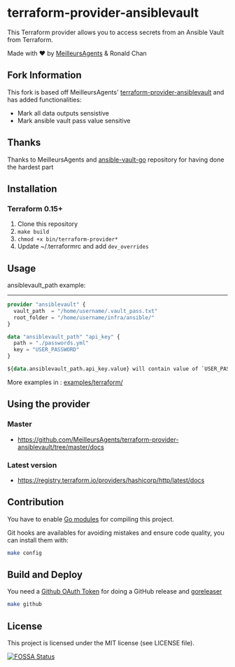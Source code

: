 # terraform-provider-ansiblevault

This Terraform provider allows you to access secrets from an Ansible Vault from Terraform.

Made with ❤️ by [MeilleursAgents](https://www.meilleursagents.com) & Ronald Chan

## Fork Information

This fork is based off MeilleursAgents' [terraform-provider-ansiblevault](https://github.com/MeilleursAgents/terraform-provider-ansiblevault) and has added functionalities:
- Mark all data outputs sensistive
- Mark ansible vault pass value sensitive

## Thanks

Thanks to MeilleursAgents and [ansible-vault-go](https://github.com/sosedoff/ansible-vault-go) repository for having done the hardest part

## Installation
### Terraform 0.15+

1. Clone this repository
2. `make build`
3. `chmod +x bin/terraform-provider*`
4. Update ~/.terraformrc and add `dev_overrides`

## Usage

ansiblevault_path example:

---

```tf
provider "ansiblevault" {
  vault_path  = "/home/username/.vault_pass.txt"
  root_folder = "/home/username/infra/ansible/"
}

data "ansiblevault_path" "api_key" {
  path = "./passwords.yml"
  key = "USER_PASSWORD"
}

${data.ansiblevault_path.api_key.value} will contain value of `USER_PASSWORD` stored in "/home/username/infra/ansible/passwords.yml"
```

More examples in : [examples/terraform/](https://github.com/MeilleursAgents/terraform-provider-ansiblevault/tree/master/examples/terraform)

## Using the provider
### Master
- https://github.com/MeilleursAgents/terraform-provider-ansiblevault/tree/master/docs

### Latest version
- https://registry.terraform.io/providers/hashicorp/http/latest/docs


## Contribution

You have to enable [Go modules](https://github.com/golang/go/wiki/Modules) for compiling this project.

Git hooks are availables for avoiding mistakes and ensure code quality, you can install them with:

```bash
make config
```

## Build and Deploy

You need a [Github OAuth Token](https://github.com/settings/tokens/new) for doing a GitHub release and [goreleaser](https://goreleaser.com/)

```bash
make github
```

## License

This project is licensed under the MIT license (see LICENSE file).

[![FOSSA Status](https://app.fossa.com/api/projects/git%2Bgithub.com%2FMeilleursAgents%2Fterraform-provider-ansiblevault.svg?type=large)](https://app.fossa.com/projects/git%2Bgithub.com%2FMeilleursAgents%2Fterraform-provider-ansiblevault?ref=badge_large)
